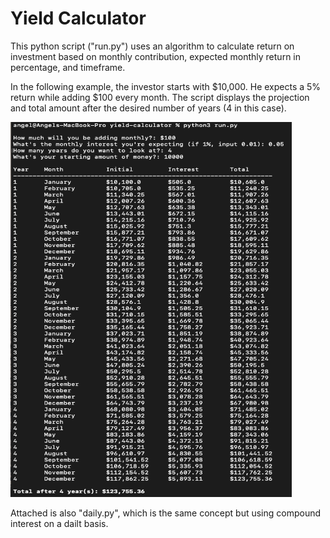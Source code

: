 # Yield Calculator
This python script ("run.py") uses an algorithm to calculate return on investment based on monthly contribution, expected monthly return in percentage, and timeframe.

In the following example, the investor starts with $10,000. He expects a 5% return while adding $100 every month. The script displays the projection and total amount after the desired number of years (4 in this case).

<img src="results.png" width="450" height ="600">


Attached is also "daily.py", which is the same concept but using compound interest on a dailt basis.